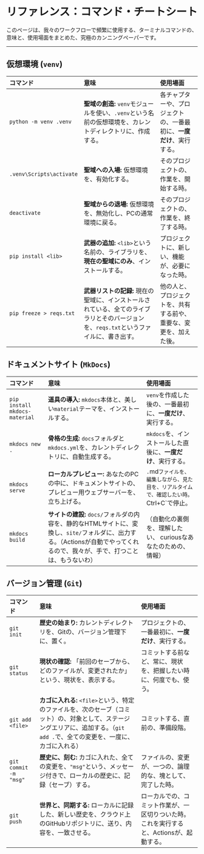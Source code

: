 # リファレンス：コマンド・チートシート

このページは、我々のワークフローで頻繁に使用する、ターミナルコマンドの、意味と、使用場面をまとめた、究極のカンニングペーパーです。

---

## 仮想環境 (`venv`)

| コマンド | 意味 | 使用場面 |
|:---|:---|:---|
| `python -m venv .venv` | **聖域の創造:** `venv`モジュールを使い、`.venv`という名前の仮想環境を、カレントディレクトリに、作成する。 | 各チャプターや、プロジェクトの、一番最初に、**一度だけ**、実行する。 |
| `.venv\Scripts\activate` | **聖域への入場:** 仮想環境を、有効化する。 | そのプロジェクトの、作業を、開始する時。 |
| `deactivate` | **聖域からの退場:** 仮想環境を、無効化し、PCの通常環境に戻る。 | そのプロジェクトの、作業を、終了する時。 |
| `pip install <lib>` | **武器の追加:** `<lib>`という名前の、ライブラリを、**現在の聖域にのみ**、インストールする。 | プロジェクトに、新しい、機能が、必要になった時。 |
| `pip freeze > reqs.txt` | **武器リストの記録:** 現在の聖域に、インストールされている、全てのライブラリとそのバージョンを、`reqs.txt`というファイルに、書き出す。 | 他の人と、プロジェクトを、共有する前や、重要な、変更を、加えた後。 |

## ドキュメントサイト (`MkDocs`)

| コマンド | 意味 | 使用場面 |
|:---|:---|:---|
| `pip install mkdocs-material` | **道具の導入:** `mkdocs`本体と、美しい`material`テーマを、インストールする。 | `venv`を作成した後の、一番最初に、**一度だけ**、実行する。 |
| `mkdocs new .` | **骨格の生成:** `docs`フォルダと`mkdocs.yml`を、カレントディレクトリに、自動生成する。 | `mkdocs`を、インストールした直後に、**一度だけ**、実行する。 |
| `mkdocs serve` | **ローカルプレビュー:** あなたのPCの中に、ドキュメントサイトの、プレビュー用ウェブサーバーを、立ち上げる。 | `.`md`ファイルを、編集しながら、見た目を、リアルタイムで、確認したい時。`Ctrl+C`で停止。 |
| `mkdocs build` | **サイトの建設:** `docs/`フォルダの内容を、静的なHTMLサイトに、変換し、`site/`フォルダに、出力する。（Actionsが自動でやってくれるので、我々が、手で、打つことは、もうないわ） | （自動化の裏側を、理解したい、 curiousなあなたのための、情報） |

## バージョン管理 (`Git`)

| コマンド | 意味 | 使用場面 |
|:---|:---|:---|
| `git init` | **歴史の始まり:** カレントディレクトリを、Gitの、バージョン管理下に、置く。 | プロジェクトの、一番最初に、**一度だけ**、実行する。 |
| `git status` | **現状の確認:** 「前回のセーブから、どのファイルが、変更されたか」という、現状を、表示する。 | コミットする前など、常に、現状を、把握したい時に、何度でも、使う。 |
| `git add <file>` | **カゴに入れる:** `<file>`という、特定のファイルを、次のセーブ（コミット）の、対象として、ステージングエリアに、追加する。（`git add .`で、全ての変更を、一度に、カゴに入れる） | コミットする、直前の、準備段階。 |
| `git commit -m "msg"` | **歴史に、刻む:** カゴに入れた、全ての変更を、`"msg"`という、メッセージ付きで、ローカルの歴史に、記録（セーブ）する。 | ファイルの、変更が、一つの、論理的な、塊として、完了した時。 |
| `git push` | **世界と、同期する:** ローカルに記録した、新しい歴史を、クラウド上のGitHubリポジトリに、送り、内容を、一致させる。 | ローカルでの、コミット作業が、一区切りついた時。これを実行すると、Actionsが、起動する。 |